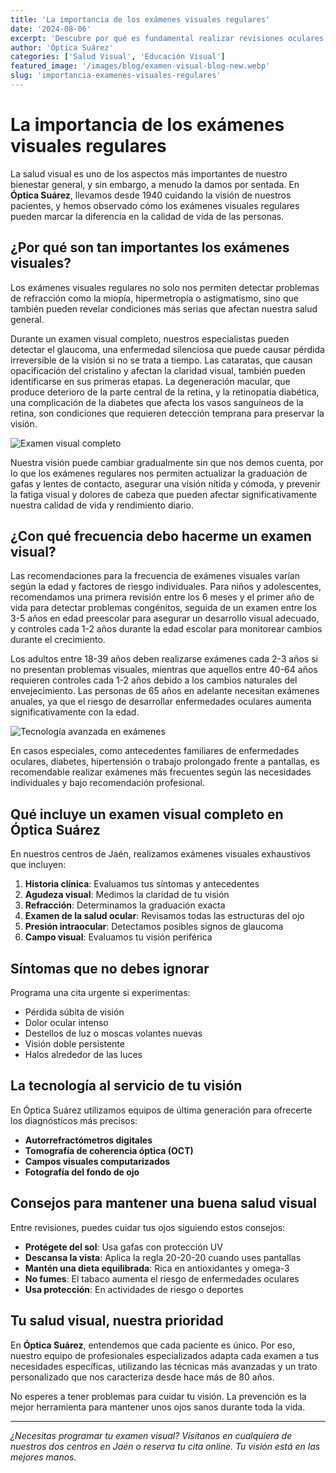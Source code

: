 ```yaml
---
title: 'La importancia de los exámenes visuales regulares'
date: '2024-08-06'
excerpt: 'Descubre por qué es fundamental realizar revisiones oculares periódicas para mantener una salud visual óptima.'
author: 'Óptica Suárez'
categories: ['Salud Visual', 'Educación Visual']
featured_image: '/images/blog/examen-visual-blog-new.webp'
slug: 'importancia-examenes-visuales-regulares'
---
```


# La importancia de los exámenes visuales regulares

La salud visual es uno de los aspectos más importantes de nuestro bienestar general, y sin embargo, a menudo la damos por sentada. En **Óptica Suárez**, llevamos desde 1940 cuidando la visión de nuestros pacientes, y hemos observado cómo los exámenes visuales regulares pueden marcar la diferencia en la calidad de vida de las personas.

## ¿Por qué son tan importantes los exámenes visuales?

Los exámenes visuales regulares no solo nos permiten detectar problemas de refracción como la miopía, hipermetropía o astigmatismo, sino que también pueden revelar condiciones más serias que afectan nuestra salud general.

Durante un examen visual completo, nuestros especialistas pueden detectar el glaucoma, una enfermedad silenciosa que puede causar pérdida irreversible de la visión si no se trata a tiempo. Las cataratas, que causan opacificación del cristalino y afectan la claridad visual, también pueden identificarse en sus primeras etapas. La degeneración macular, que produce deterioro de la parte central de la retina, y la retinopatía diabética, una complicación de la diabetes que afecta los vasos sanguíneos de la retina, son condiciones que requieren detección temprana para preservar la visión.

![Examen visual completo](/images/blog/examen-visual-completo.webp)

Nuestra visión puede cambiar gradualmente sin que nos demos cuenta, por lo que los exámenes regulares nos permiten actualizar la graduación de gafas y lentes de contacto, asegurar una visión nítida y cómoda, y prevenir la fatiga visual y dolores de cabeza que pueden afectar significativamente nuestra calidad de vida y rendimiento diario.

## ¿Con qué frecuencia debo hacerme un examen visual?

Las recomendaciones para la frecuencia de exámenes visuales varían según la edad y factores de riesgo individuales. Para niños y adolescentes, recomendamos una primera revisión entre los 6 meses y el primer año de vida para detectar problemas congénitos, seguida de un examen entre los 3-5 años en edad preescolar para asegurar un desarrollo visual adecuado, y controles cada 1-2 años durante la edad escolar para monitorear cambios durante el crecimiento.

Los adultos entre 18-39 años deben realizarse exámenes cada 2-3 años si no presentan problemas visuales, mientras que aquellos entre 40-64 años requieren controles cada 1-2 años debido a los cambios naturales del envejecimiento. Las personas de 65 años en adelante necesitan exámenes anuales, ya que el riesgo de desarrollar enfermedades oculares aumenta significativamente con la edad.

![Tecnología avanzada en exámenes](/images/blog/examen-visual-tecnologia.webp)

En casos especiales, como antecedentes familiares de enfermedades oculares, diabetes, hipertensión o trabajo prolongado frente a pantallas, es recomendable realizar exámenes más frecuentes según las necesidades individuales y bajo recomendación profesional.

## Qué incluye un examen visual completo en Óptica Suárez

En nuestros centros de Jaén, realizamos exámenes visuales exhaustivos que incluyen:

1. **Historia clínica**: Evaluamos tus síntomas y antecedentes
2. **Agudeza visual**: Medimos la claridad de tu visión
3. **Refracción**: Determinamos la graduación exacta
4. **Examen de la salud ocular**: Revisamos todas las estructuras del ojo
5. **Presión intraocular**: Detectamos posibles signos de glaucoma
6. **Campo visual**: Evaluamos tu visión periférica

## Síntomas que no debes ignorar

Programa una cita urgente si experimentas:

- Pérdida súbita de visión
- Dolor ocular intenso
- Destellos de luz o moscas volantes nuevas
- Visión doble persistente
- Halos alrededor de las luces

## La tecnología al servicio de tu visión

En Óptica Suárez utilizamos equipos de última generación para ofrecerte los diagnósticos más precisos:

- **Autorrefractómetros digitales**
- **Tomografía de coherencia óptica (OCT)**
- **Campos visuales computarizados**
- **Fotografía del fondo de ojo**

## Consejos para mantener una buena salud visual

Entre revisiones, puedes cuidar tus ojos siguiendo estos consejos:

- **Protégete del sol**: Usa gafas con protección UV
- **Descansa la vista**: Aplica la regla 20-20-20 cuando uses pantallas
- **Mantén una dieta equilibrada**: Rica en antioxidantes y omega-3
- **No fumes**: El tabaco aumenta el riesgo de enfermedades oculares
- **Usa protección**: En actividades de riesgo o deportes

## Tu salud visual, nuestra prioridad

En **Óptica Suárez**, entendemos que cada paciente es único. Por eso, nuestro equipo de profesionales especializados adapta cada examen a tus necesidades específicas, utilizando las técnicas más avanzadas y un trato personalizado que nos caracteriza desde hace más de 80 años.

No esperes a tener problemas para cuidar tu visión. La prevención es la mejor herramienta para mantener unos ojos sanos durante toda la vida.

---

_¿Necesitas programar tu examen visual? Visítanos en cualquiera de nuestros dos centros en Jaén o reserva tu cita online. Tu visión está en las mejores manos._
